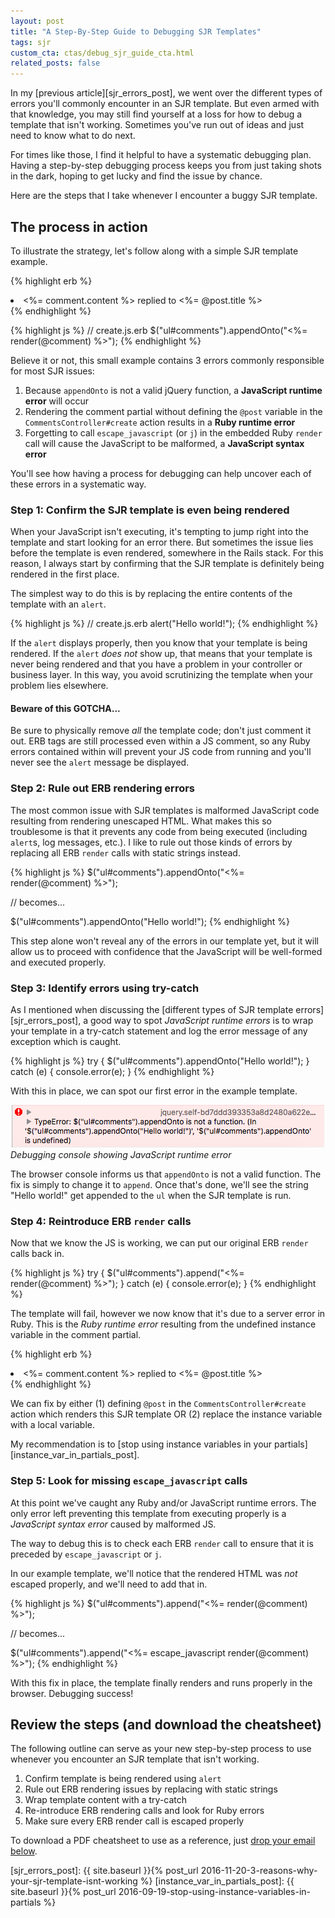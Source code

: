 ```yaml
---
layout: post
title: "A Step-By-Step Guide to Debugging SJR Templates"
tags: sjr
custom_cta: ctas/debug_sjr_guide_cta.html
related_posts: false
---
```


In my [previous article][sjr_errors_post], we went over the different types of errors you'll commonly encounter in an SJR template.
But even armed with that knowledge, you may still find yourself at a loss for how to debug a template that isn't working.
Sometimes you've run out of ideas and just need to know what to do next. 

For times like those, I find it helpful to have a systematic debugging plan. 
Having a step-by-step debugging process keeps you from just taking shots in the dark, hoping to get lucky and find the issue by chance.

Here are the steps that I take whenever I encounter a buggy SJR template. 

<!-- more -->

## The process in action

To illustrate the strategy, let's follow along with a simple SJR template example.

{% highlight erb %}
<!-- _comment.html.erb -->
<li>
  <%= comment.content %>
  replied to <%= @post.title %>
</li>
{% endhighlight %}

{% highlight js %}
// create.js.erb
$("ul#comments").appendOnto("<%= render(@comment) %>");
{% endhighlight %}

Believe it or not, this small example contains 3 errors commonly responsible for most SJR issues:

1. Because `appendOnto` is not a valid jQuery function, a **JavaScript runtime error** will occur
1. Rendering the comment partial without defining the `@post` variable in the `CommentsController#create` action results in a **Ruby runtime error**
1. Forgetting to call `escape_javascript` (or `j`) in the embedded Ruby `render` call will cause the JavaScript to be malformed, a **JavaScript syntax error**

You'll see how having a process for debugging can help uncover each of these errors in a systematic way. 

### Step 1: Confirm the SJR template is even being rendered

When your JavaScript isn't executing, it's tempting to jump right into the template and start looking for an error there.
But sometimes the issue lies before the template is even rendered, somewhere in the Rails stack. 
For this reason, I always start by confirming that the SJR template is definitely being rendered in the first place.

The simplest way to do this is by replacing the entire contents of the template with an `alert`. 

{% highlight js %}
// create.js.erb
alert("Hello world!");
{% endhighlight %}

If the `alert` displays properly, then you know that your template is being rendered. 
If the `alert` *does not* show up, that means that your template is never being rendered and that you have a problem in your controller or business layer. 
In this way, you avoid scrutinizing the template when your problem lies elsewhere.  

#### Beware of this GOTCHA...

Be sure to physically remove *all* the template code; don't just comment it out. 
ERB tags are still processed even within a JS comment, 
so any Ruby errors contained within will prevent your JS code from running and you'll never see the `alert` message be displayed.

### Step 2: Rule out ERB rendering errors

The most common issue with SJR templates is malformed JavaScript code resulting from rendering unescaped HTML.
What makes this so troublesome is that it prevents any code from being executed (including `alert`s, log messages, etc.).
I like to rule out those kinds of errors by replacing all ERB `render` calls with static strings instead.

{% highlight js %}
$("ul#comments").appendOnto("<%= render(@comment) %>");

// becomes...

$("ul#comments").appendOnto("Hello world!");
{% endhighlight %}

This step alone won't reveal any of the errors in our template yet, 
but it will allow us to proceed with confidence that the JavaScript will be well-formed and executed properly. 

### Step 3: Identify errors using try-catch

As I mentioned when discussing the [different types of SJR template errors][sjr_errors_post], a good way to spot *JavaScript runtime errors*  is to wrap your template in a try-catch statement and log the error message of any exception which is caught.

{% highlight js %}
try {
  $("ul#comments").appendOnto("Hello world!");
} catch (e) {
  console.error(e);
}
{% endhighlight %}

With this in place, we can spot our first error in the example template. 

![SJR Debugging Guide - JavaScript Runtime Error](/assets/debugging_guide_javascript_runtime_error.png)
*Debugging console showing JavaScript runtime error*

The browser console informs us that `appendOnto` is not a valid function. 
The fix is simply to change it to `append`.
Once that's done, we'll see the string "Hello world!" get appended to the `ul` when the SJR template is run. 

### Step 4: Reintroduce ERB `render` calls

Now that we know the JS is working, we can put our original ERB `render` calls back in.

{% highlight js %}
try {
  $("ul#comments").append("<%= render(@comment) %>");
} catch (e) {
  console.error(e);
}
{% endhighlight %}

The template will fail, however we now know that it's due to a server error in Ruby.
This is the *Ruby runtime error* resulting from the undefined instance variable in the comment partial.

{% highlight erb %}
<!-- this partial fails if @post is not defined! -->
<li>
  <%= comment.content %>
  replied to <%= @post.title %>
</li>
{% endhighlight %}

We can fix by either (1) defining `@post` in the `CommentsController#create` action which renders this SJR template OR (2) replace the instance variable with a local variable. 

My recommendation is to [stop using instance variables in your partials][instance_var_in_partials_post].

### Step 5: Look for missing `escape_javascript` calls

At this point we've caught any Ruby and/or JavaScript runtime errors. 
The only error left preventing this template from executing properly is a *JavaScript syntax error* caused by malformed JS.

The way to debug this is to check each ERB `render` call to ensure that it is preceded by `escape_javascript` or `j`.

In our example template, we'll notice that the rendered HTML was *not* escaped properly, and we'll need to add that in. 

{% highlight js %}
$("ul#comments").append("<%= render(@comment) %>");

// becomes...

$("ul#comments").append("<%= escape_javascript render(@comment) %>");
{% endhighlight %}

With this fix in place, the template finally renders and runs properly in the browser.
Debugging success!

## Review the steps (and download the cheatsheet)

The following outline can serve as your new step-by-step process to use whenever you encounter an SJR template that isn't working.

1. Confirm template is being rendered using `alert`
1. Rule out ERB rendering issues by replacing with static strings
1. Wrap template content with a try-catch
1. Re-introduce ERB rendering calls and look for Ruby errors
1. Make sure every ERB render call is escaped properly

To download a PDF cheatsheet to use as a reference, just [drop your email below](#post-cta).

[sjr_errors_post]: {{ site.baseurl }}{% post_url 2016-11-20-3-reasons-why-your-sjr-template-isnt-working %}
[instance_var_in_partials_post]: {{ site.baseurl }}{% post_url 2016-09-19-stop-using-instance-variables-in-partials %}
